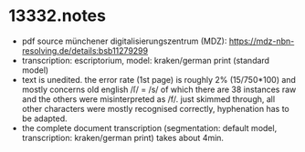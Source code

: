 # 13332.notes
- pdf source münchener digitalisierungszentrum (MDZ): <https://mdz-nbn-resolving.de/details:bsb11279299>
- transcription: escriptorium, model: kraken/german print (standard model)
- text is unedited. the error rate (1st page) is roughly 2% (15/750*100) and mostly concerns old english /ſ/ = /s/ of which there are 38 instances raw and the others were misinterpreted as /f/. just skimmed through, all other characters were mostly  recognised correctly, hyphenation has to be adapted.
- the complete document transcription (segmentation: default model, transcription: kraken/german print) takes about 4min.